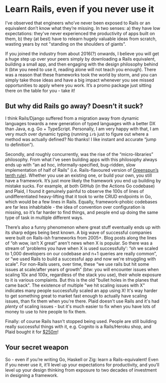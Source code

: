 # Learn Rails, even if you never use it

I’ve observed that engineers who’ve never been exposed to Rails or an equivalent don’t know what they’re missing. In two senses: a) they have low expectations: they've never experienced the productivity of apps built on them, b) they (at best) have to relearn hugely valuable ideas from scratch, wasting years by not "standing on the shoulders of giants".

If you joined the industry from about 2016(?) onwards, I believe you will get a huge step up over your peers simply by downloading a Rails equivalent, building a small app, and then engaging with the design philosophy behind it (btw you need to use it, reading alone will not teach you enough). There was a reason that these frameworks took the world by storm, and you can simply take those ideas and have a big impact whenever you see missed opportunities to apply where you work. It’s a promo package just sitting there on the table for you - take it!

## But why did Rails go away? Doesn’t it suck?

I think Rails/Django suffered from a migration away from dynamic languages towards a new generation of typed languages with a better DX than Java, e.g. Go + TypeScript. Personally, I am very happy with that, I am very much over dynamic typing (running `irb` just to figure out where a method was actually defined? No thanks! I like instant and accurate “jump to definition”). 

Secondly, and roughly concurrently, was the rise of the “micro-libraries” philosophy. From what I’ve seen building apps with this philosophy always ends up with “an ad hoc, informally-specified, bug-ridden, slow implementation of half of Rails” (i.e. Rails-flavoured version of [Greenspun’s tenth rule](https://en.wikipedia.org/wiki/Greenspun%27s_tenth_rule)). Whether you use an existing one, or build your own, you still have a framework. It’s just more likely the framework you end up building by mistake sucks. For example, at both GitHub (in the Actions Go codebase) and Plaid, I found it genuinely painful to observe the 100s of lines of undifferentiated heavy-lifting that it took to write CRUD endpoints in Go, which would be a few lines in Rails. Equally, framework-phobic codebases are far less inhabitable - the idea of convention over configuration is missing, so it’s far harder to find things, and people end up doing the same type of task in multiple different ways.

There’s also a funny phenomenon where great stuff eventually ends up with its sharp edges being best known. A big wave of successful companies were built on Rails-ish frameworks from 2005+. Blog posts along the lines of “oh wow, isn’t X great” aren't news when X is popular. So there was a stream of 'problems you have when X is used successfully': “oh we scaled to 1,000 developers on our codebase and n+1 queries are really common”, or “we used Rails to build a successful app and now we're struggling with scale".  For non-Rails users, over time, these “we use rails but hit some issues at scale/after years of growth” (btw: you will encounter issues when scaling 10x and 100x, regardless of the stack you use), their whole exposure to it is various complaints. But this is the old "bullet holes in the planes that came back". The existence of multiple "we hit scaling issues with X" indicates many people successfully scaled an app using X! It's way harder to get something great to market fast enough to actually have scaling issues, than fix them when you're there. Plaid doesn't use Rails and it's had _plenty_ of scaling issues - but it's much easier to fix when you have lots of money to use to hire people to fix them.

Finally: of course Rails hasn’t stopped being used. People are still building really successful things with it, e.g. Cognito is a Rails/Heroku shop, and Plaid bought it for [$250m](https://www.barrons.com/articles/plaid-scoops-up-cognito-for-250-million-source-says-51642713489)! 

## Your secret weapon

So - even if you’re writing Go, Haskell or Zig: learn a Rails-equivalent! Even if you never use it, it’ll level up your expectations for productivity, and you’ll level up your design thinking from exposure to two decades of investment in designing a framework.
